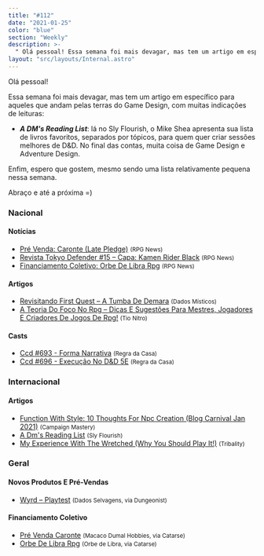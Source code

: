 ```yaml
---
title: "#112"
date: "2021-01-25"
color: "blue"
section: "Weekly"
description: >-
  " Olá pessoal! Essa semana foi mais devagar, mas tem um artigo em específico para aqueles que andam pelas terras do Game Design, com muitas indicações de leituras: - **_A DM&#039;s Reading List_**: lá no Sly Flourish, o Mike Shea apresenta sua lista de livros favoritos, separados por tópicos,"
layout: "src/layouts/Internal.astro"
---
```


Olá pessoal!

Essa semana foi mais devagar, mas tem um artigo em específico para aqueles que andam pelas terras do Game Design, com muitas indicações de leituras:

- **_A DM&#039;s Reading List_**: lá no Sly Flourish, o Mike Shea apresenta sua lista de livros favoritos, separados por tópicos, para quem quer criar sessões melhores de D&amp;D. No final das contas, muita coisa de Game Design e Adventure Design.

Enfim, espero que gostem, mesmo sendo uma lista relativamente pequena nessa semana.

Abraço e até a próxima =)

### Nacional

#### Notícias

- [Pré Venda: Caronte (Late Pledge)] <small>(RPG News)</small>
- [Revista Tokyo Defender #15 – Capa: Kamen Rider Black] <small>(RPG News)</small>
- [Financiamento Coletivo: Orbe De Libra Rpg] <small>(RPG News)</small>

#### Artigos

- [Revisitando First Quest – A Tumba De Demara] <small>(Dados Místicos)</small>
- [A Teoria Do Foco No Rpg – Dicas E Sugestões Para Mestres, Jogadores E Criadores De Jogos De Rpg!] <small>(Tio Nitro)</small>

#### Casts

- [Ccd #693 - Forma Narrativa] <small>(Regra da Casa)</small>
- [Ccd #696 - Execução No D&amp;D 5E] <small>(Regra da Casa)</small>

### Internacional

#### Artigos

- [Function With Style: 10 Thoughts For Npc Creation (Blog Carnival Jan 2021)] <small>(Campaign Mastery)</small>
- [A Dm&#039;s Reading List] <small>(Sly Flourish)</small>
- [My Experience With The Wretched (Why You Should Play It!)] <small>(Tribality)</small>

### Geral

#### Novos Produtos E Pré-Vendas

- [Wyrd – Playtest] <small>(Dados Selvagens, via Dungeonist)</small>

#### Financiamento Coletivo

- [Pré Venda Caronte] <small>(Macaco Dumal Hobbies, via Catarse)</small>
- [Orbe De Libra Rpg] <small>(Orbe de Libra, via Catarse)</small>

[ccd #693 - forma narrativa]: https://regradacasa.podbean.com/e/ccd-693-forma-narrativa/
[my experience with the wretched (why you should play it!)]: https://www.tribality.com/2021/01/20/my-experience-with-the-wretched-why-you-should-play-it/
[pré venda: caronte (late pledge)]: https://newsrpg.wordpress.com/2021/01/21/pre-venda-caronte-late-pledge/
[pré venda caronte]: https://www.catarse.me/caronte_pre_venda
[revista tokyo defender #15 – capa: kamen rider black]: https://newsrpg.wordpress.com/2021/01/23/revista-tokyo-defender-15/
[financiamento coletivo: orbe de libra rpg]: https://newsrpg.wordpress.com/2021/01/25/financiamento-coletivo-orbe-de-libra-rpg/
[orbe de libra rpg]: https://www.catarse.me/orbedelibra
[a dm&#039;s reading list]: https://slyflourish.com/dms_reading_list.html
[revisitando first quest – a tumba de demara]: https://dadosmisticos.com/2021/01/25/revisitando-first-quest-a-tumba-de-demara/
[ccd #696 - execução no d&amp;d 5e]: https://regradacasa.podbean.com/e/ccd-696-execucao-no-dd-5e/
[function with style: 10 thoughts for npc creation (blog carnival jan 2021)]: http://www.campaignmastery.com/blog/function-with-style-bc-jan-21/
[a teoria do foco no rpg – dicas e sugestões para mestres, jogadores e criadores de jogos de rpg!]: https://newtonrocha.wordpress.com/2020/12/17/foconorpg/
[wyrd – playtest]: https://www.dungeonist.com/marketplace/product/wyrd-playtest/
